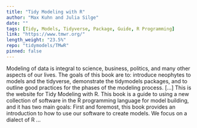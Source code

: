 ```yaml
---
title: "Tidy Modeling with R"
author: "Max Kuhn and Julia Silge"
date: ""
tags: [Tidy, Models, Tidyverse, Package, Guide, R Programming]
link: "https://www.tmwr.org/"
length_weight: "23.5%"
repo: "tidymodels/TMwR"
pinned: false
---
```


Modeling of data is integral to science, business, politics, and many other aspects of our lives. The goals of this book are to: introduce neophytes to models and the tidyverse, demonstrate the tidymodels packages, and to outline good practices for the phases of the modeling process. [...] This is the website for Tidy Modeling with R. This book is a guide to using a new collection of software in the R programming language for model building, and it has two main goals: First and foremost, this book provides an introduction to how to use our software to create models. We focus on a dialect of R  ...
